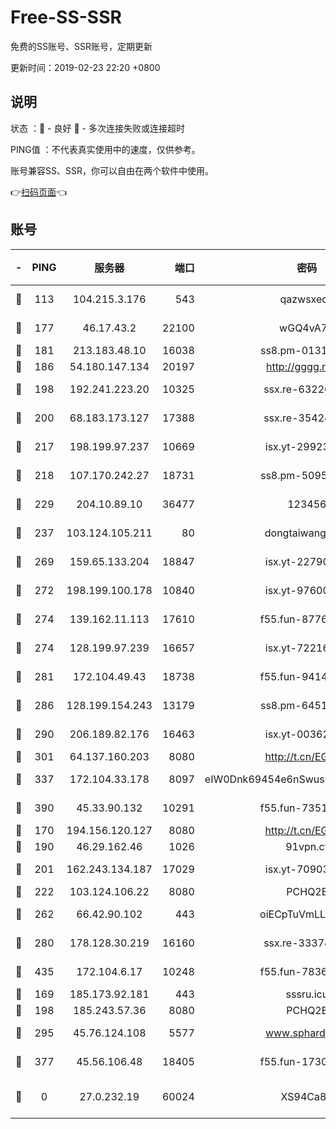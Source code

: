 # Free-SS-SSR

免费的SS账号、SSR账号，定期更新

更新时间：2019-02-23 22:20 +0800

## 说明

状态     ：🙂 - 良好 🙁 - 多次连接失败或连接超时

PING值   ：不代表真实使用中的速度，仅供参考。

账号兼容SS、SSR，你可以自由在两个软件中使用。

👉[扫码页面](https://liesauer.github.io/free-ss-ssr.github.io/)👈

## 账号

|-|PING|服务器|端口|密码|加密方式|区域|
|:----:|:----:|:-----:|-----:|:----:|:----:|:----:|
|🙂|113|104.215.3.176|543|qazwsxedc|aes-256-gcm|JP|
|🙂|177|46.17.43.2|22100|wGQ4vA7D|aes-256-gcm|RU|
|🙂|181|213.183.48.10|16038|ss8.pm-01318678|rc4-md5|RU|
|🙂|186|54.180.147.134|20197|http://gggg.rocks|chacha20|KR|
|🙂|198|192.241.223.20|10325|ssx.re-63226148|aes-256-cfb|US|
|🙂|200|68.183.173.127|17388|ssx.re-35424497|aes-256-cfb|US|
|🙂|217|198.199.97.237|10669|isx.yt-29923675|aes-256-cfb|US|
|🙂|218|107.170.242.27|18731|ss8.pm-50950263|aes-256-cfb|US|
|🙂|229|204.10.89.10|36477|123456|aes-256-cfb|US|
|🙂|237|103.124.105.211|80|dongtaiwang.com|aes-256-cfb|US|
|🙂|269|159.65.133.204|18847|isx.yt-22790068|aes-256-cfb|SG|
|🙂|272|198.199.100.178|10840|isx.yt-97600185|aes-256-cfb|US|
|🙂|274|139.162.11.113|17610|f55.fun-87762700|aes-256-cfb|SG|
|🙂|274|128.199.97.239|16657|isx.yt-72216653|aes-256-cfb|SG|
|🙂|281|172.104.49.43|18738|f55.fun-94147766|aes-256-cfb|SG|
|🙂|286|128.199.154.243|13179|ss8.pm-64511599|aes-256-cfb|SG|
|🙂|290|206.189.82.176|16463|isx.yt-00362323|aes-256-cfb|SG|
|🙂|301|64.137.160.203|8080|http://t.cn/EGJIyrl|rc4-md5|CA|
|🙂|337|172.104.33.178|8097|eIW0Dnk69454e6nSwuspv9DmS201tQ0D|aes-256-cfb|SG|
|🙂|390|45.33.90.132|10291|f55.fun-73512768|aes-256-cfb|US|
|🙂|170|194.156.120.127|8080|http://t.cn/EGJIyrl|rc4-md5|RU|
|🙂|190|46.29.162.46|1026|91vpn.cf|rc4-md5|RU|
|🙂|201|162.243.134.187|17029|isx.yt-70903569|aes-256-cfb|US|
|🙂|222|103.124.106.22|8080|PCHQ2E|rc4-md5|US|
|🙂|262|66.42.90.102|443|oiECpTuVmLLxk4Ts|aes-256-cfb|US|
|🙂|280|178.128.30.219|16160|ssx.re-33374521|aes-256-cfb|SG|
|🙂|435|172.104.6.17|10248|f55.fun-78360191|aes-256-cfb|US|
|🙁|169|185.173.92.181|443|sssru.icu|rc4-md5|RU|
|🙁|198|185.243.57.36|8080|PCHQ2E|rc4-md5|US|
|🙁|295|45.76.124.108|5577|www.sphard.com|aes-256-cfb|AU|
|🙁|377|45.56.106.48|18405|f55.fun-17301402|aes-256-cfb|US|
|🙁|0|27.0.232.19|60024|XS94Ca8K|xchacha20-ietf-poly1305|HK|
